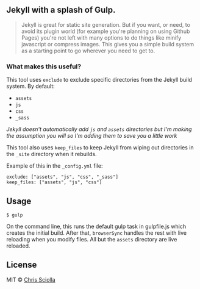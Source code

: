 ## Jekyll with a splash of Gulp.
> Jekyll is great for static site generation. But if you want, or need, to avoid its plugin world (for example you're planning on using Github Pages) you're not left with many options to do things like minify javascript or compress images. This gives you a simple build system as a starting point to go wherever you need to get to.

### What makes this useful?
This tool uses `exclude` to exclude specific directories from the Jekyll build system. By default:

- `assets`
- `js`
- `css`
- `_sass`

_Jekyll doesn't automatically add `js` and `assets` directories but I'm making the assumption you will
so I'm adding them to save you a little work_

This tool also uses `keep_files` to keep Jekyll from wiping out directories in the `_site` directory when
it rebuilds.

Example of this in the `_config.yml` file:

```
exclude: ["assets", "js", "css", "_sass"]
keep_files: ["assets", "js", "css"]
```

## Usage

```
$ gulp
```

On the command line, this runs the default gulp task in gulpfile.js which creates the initial build. After that, `browserSync` handles the rest with live reloading when you modify files. All but the `assets` directory are live reloaded.

## License
MIT &copy; [Chris Sciolla](https://twitter.com/csciolla)
